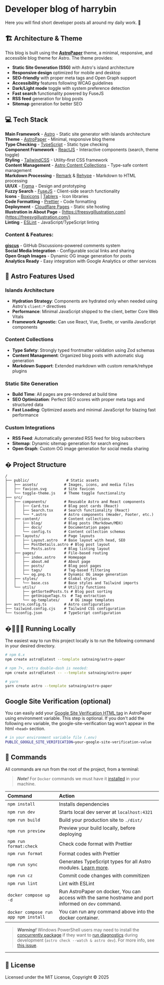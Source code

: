 # Developer blog of harrybin

Here you will find short developer posts all around my daily work. 📄

## 🏗️ Architecture & Theme

This blog is built using the **[AstroPaper](https://github.com/satnaing/astro-paper)** theme, a minimal, responsive, and accessible blog theme for Astro. The theme provides:

- **Static Site Generation (SSG)** with Astro's island architecture
- **Responsive design** optimized for mobile and desktop
- **SEO-friendly** with proper meta tags and Open Graph support
- **Accessibility** features following WCAG guidelines
- **Dark/Light mode** toggle with system preference detection
- **Fast search** functionality powered by FuseJS
- **RSS feed** generation for blog posts
- **Sitemap** generation for better SEO

## 💻 Tech Stack

**Main Framework** - [Astro](https://astro.build/) - Static site generator with islands architecture  
**Theme** - [AstroPaper](https://github.com/satnaing/astro-paper) - Minimal, responsive blog theme  
**Type Checking** - [TypeScript](https://www.typescriptlang.org/) - Static type checking  
**Component Framework** - [ReactJS](https://reactjs.org/) - Interactive components (search, theme toggle)  
**Styling** - [TailwindCSS](https://tailwindcss.com/) - Utility-first CSS framework  
**Content Management** - [Astro Content Collections](https://docs.astro.build/en/guides/content-collections/) - Type-safe content management  
**Markdown Processing** - [Remark](https://remark.js.org/) & [Rehype](https://github.com/rehypejs/rehype) - Markdown to HTML processing  
**UI/UX** - [Figma](https://figma.com) - Design and prototyping  
**Fuzzy Search** - [FuseJS](https://fusejs.io/) - Client-side search functionality  
**Icons** - [Boxicons](https://boxicons.com/) | [Tablers](https://tabler-icons.io/) - Icon libraries  
**Code Formatting** - [Prettier](https://prettier.io/) - Code formatting  
**Deployment** - [Cloudflare Pages](https://pages.cloudflare.com/) - Static site hosting  
**Illustration in About Page** - [https://freesvgillustration.com](https://freesvgillustration.com/)  
**Linting** - [ESLint](https://eslint.org) - JavaScript/TypeScript linting

### Content & Features:

**[giscus](https://giscus.app/)** - GitHub Discussions-powered comments system  
**Social Media Integration** - Configurable social links and sharing  
**Open Graph Images** - Dynamic OG image generation for posts  
**Analytics Ready** - Easy integration with Google Analytics or other services

## 🚀 Astro Features Used

### Islands Architecture

- **Hydration Strategy**: Components are hydrated only when needed using Astro's `client:*` directives
- **Performance**: Minimal JavaScript shipped to the client, better Core Web Vitals
- **Framework Agnostic**: Can use React, Vue, Svelte, or vanilla JavaScript components

### Content Collections

- **Type Safety**: Strongly typed frontmatter validation using Zod schemas
- **Content Management**: Organized blog posts with automatic slug generation
- **Markdown Support**: Extended markdown with custom remark/rehype plugins

### Static Site Generation

- **Build Time**: All pages are pre-rendered at build time
- **SEO Optimization**: Perfect SEO scores with proper meta tags and structured data
- **Fast Loading**: Optimized assets and minimal JavaScript for blazing fast performance

### Custom Integrations

- **RSS Feed**: Automatically generated RSS feed for blog subscribers
- **Sitemap**: Dynamic sitemap generation for search engines
- **Open Graph**: Custom OG image generation for social media sharing

## � Project Structure

```
/
├── public/                 # Static assets
│   ├── assets/            # Images, icons, and media files
│   ├── favicon.svg        # Site favicon
│   └── toggle-theme.js    # Theme toggle functionality
├── src/
│   ├── components/        # Reusable Astro and React components
│   │   ├── Card.tsx       # Blog post cards (React)
│   │   ├── Search.tsx     # Search functionality (React)
│   │   └── *.astro        # Astro components (Header, Footer, etc.)
│   ├── content/           # Content collections
│   │   ├── blog/          # Blog posts (Markdown/MDX)
│   │   ├── docs/          # Documentation pages
│   │   └── config.ts      # Content collection schemas
│   ├── layouts/           # Page layouts
│   │   ├── Layout.astro   # Base layout with head, SEO
│   │   ├── PostDetails.astro # Blog post layout
│   │   └── Posts.astro    # Blog listing layout
│   ├── pages/             # File-based routing
│   │   ├── index.astro    # Homepage
│   │   ├── about.md       # About page
│   │   ├── posts/         # Blog post pages
│   │   ├── tags/          # Tag-based filtering
│   │   └── og.png.ts      # Dynamic OG image generation
│   ├── styles/            # Global styles
│   │   └── base.css       # Base styles and Tailwind imports
│   └── utils/             # Utility functions
│       ├── getSortedPosts.ts # Blog post sorting
│       ├── getUniqueTags.ts  # Tag extraction
│       └── og-templates/     # OG image templates
├── astro.config.ts        # Astro configuration
├── tailwind.config.cjs    # Tailwind CSS configuration
└── tsconfig.json          # TypeScript configuration
```

## �👨🏻‍💻 Running Locally

The easiest way to run this project locally is to run the following command in your desired directory.

```bash
# npm 6.x
npm create astro@latest --template satnaing/astro-paper

# npm 7+, extra double-dash is needed:
npm create astro@latest -- --template satnaing/astro-paper

# yarn
yarn create astro --template satnaing/astro-paper
```

## Google Site Verification (optional)

You can easily add your [Google Site Verification HTML tag](https://support.google.com/webmasters/answer/9008080#meta_tag_verification&zippy=%2Chtml-tag) in AstroPaper using environment variable. This step is optional. If you don't add the following env variable, the google-site-verification tag won't appear in the html `<head>` section.

```bash
# in your environment variable file (.env)
PUBLIC_GOOGLE_SITE_VERIFICATION=your-google-site-verification-value
```

## 🧞 Commands

All commands are run from the root of the project, from a terminal:

> **_Note!_** For `Docker` commands we must have it [installed](https://docs.docker.com/engine/install/) in your machine.

| Command                              | Action                                                                                                                           |
| :----------------------------------- | :------------------------------------------------------------------------------------------------------------------------------- |
| `npm install`                        | Installs dependencies                                                                                                            |
| `npm run dev`                        | Starts local dev server at `localhost:4321`                                                                                      |
| `npm run build`                      | Build your production site to `./dist/`                                                                                          |
| `npm run preview`                    | Preview your build locally, before deploying                                                                                     |
| `npm run format:check`               | Check code format with Prettier                                                                                                  |
| `npm run format`                     | Format codes with Prettier                                                                                                       |
| `npm run sync`                       | Generates TypeScript types for all Astro modules. [Learn more](https://docs.astro.build/en/reference/cli-reference/#astro-sync). |
| `npm run cz`                         | Commit code changes with commitizen                                                                                              |
| `npm run lint`                       | Lint with ESLint                                                                                                                 |
| `docker compose up -d`               | Run AstroPaper on docker, You can access with the same hostname and port informed on `dev` command.                              |
| `docker compose run app npm install` | You can run any command above into the docker container.                                                                         |

> **_Warning!_** Windows PowerShell users may need to install the [concurrently package](https://www.npmjs.com/package/concurrently) if they want to [run diagnostics](https://docs.astro.build/en/reference/cli-reference/#astro-check) during development (`astro check --watch & astro dev`). For more info, see [this issue](https://github.com/satnaing/astro-paper/issues/113).

---

## 📜 License

Licensed under the MIT License, Copyright © 2025
